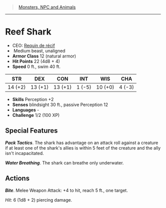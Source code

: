 ﻿---
!MonsterVO
Type: beast
Size: Medium
Alignment: unaligned
ArmorClass: 12 (natural armor)
HitPoints: 22 (4d8 + 4)
Speed: 0 ft., swim 40 ft.
Strength: 14 (+2)
Dexterity: 13 (+1)
Constitution: 13 (+1)
Intelligence: ' 1 (-5)'
Wisdom: 10 (+0)
Charisma: ' 4 (-3)'
Skills: Perception +2
Senses: blindsight 30 ft., passive Perception 12
Languages: '-'
Challenge: 1/2 (100 XP)
Id: monsters_vo.md#reef-shark
ParentLink: monsters_vo.md#monsters-npc-and-animals
Name: Reef Shark
ParentName: Monsters, NPC and Animals
NameLevel: 1
AltName: '[Requin de récif](hd_monsters_requin_de_recif.md)'
---
> [Monsters, NPC and Animals](srd_monsters.md)

---

# Reef Shark

- CEO: [Requin de récif](hd_monsters_requin_de_recif.md)
-  Medium beast, unaligned
- **Armor Class** 12 (natural armor)
- **Hit Points** 22 (4d8 + 4)
- **Speed** 0 ft., swim 40 ft.

|STR|DEX|CON|INT|WIS|CHA|
|---|---|---|---|---|---|
|14 (+2)|13 (+1)|13 (+1)| 1 (-5)|10 (+0)| 4 (-3)|

- **Skills** Perception +2
- **Senses** blindsight 30 ft., passive Perception 12
- **Languages** -
- **Challenge** 1/2 (100 XP)

## Special Features

**_Pack Tactics_**. The shark has advantage on an attack roll against a creature if at least one of the shark's allies is within 5 feet of the creature and the ally isn't incapacitated.

**_Water Breathing_**. The shark can breathe only underwater.

## Actions

**_Bite_**. Melee Weapon Attack: +4 to hit, reach 5 ft., one target.

_Hit_: 6 (1d8 + 2) piercing damage.

